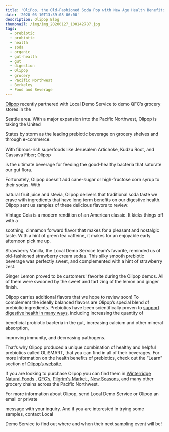 ```yaml
---
title: 'OliPop, the Old-Fashioned Soda Pop with New Age Health Benefits'
date: '2020-03-10T13:39:08-06:00'
description: Olipop Blog
thumbnail: /img/img_20200127_100142787.jpg
tags:
  - prebiotic
  - probiotic
  - health
  - soda
  - organic
  - gut-health
  - gut
  - digestion
  - Olipop
  - grocery
  - Pacific Northwest
  - Berkeley
  - Food and Beverage
---
```

[Olipop](https://drinkolipop.com/) recently partnered with Local Demo Service to demo QFC’s grocery stores in the

Seattle area. With a major expansion into the Pacific Northwest, Olipop is taking the United

States by storm as the leading prebiotic beverage on grocery shelves and through e-commerce.

With fibrous-rich superfoods like Jerusalem Artichoke, Kudzu Root, and Cassava Fiber; Olipop

is the ultimate beverage for feeding the good-healthy bacteria that saturate our gut flora.

Fortunately, Olipop doesn’t add cane-sugar or high-fructose corn syrup to their sodas. With

natural fruit juice and stevia, Olipop delivers that traditional soda taste we crave with ingredients that have long term benefits on our digestive health. Olipop sent us samples of these delicious flavors to review:



Vintage Cola is a modern rendition of an American classic. It kicks things off with a

soothing, cinnamon forward flavor that makes for a pleasant and nostalgic taste. With a hint of green tea caffeine, it makes for an enjoyable early afternoon pick me up.  



Strawberry Vanilla, the Local Demo Service team’s favorite, reminded us of old-fashioned strawberry cream sodas. This silky smooth prebiotic beverage was perfectly sweet, and complemented with a hint of strawberry zest. 



Ginger Lemon proved to be customers' favorite during the Olipop demos. All of them were swooned by the sweet and tart zing of the lemon and ginger finish. 



Olipop carries additional flavors that we hope to review soon! To complement the ideally balanced flavors are Olipop’s special blend of prebiotic ingredients. Prebiotics have been scientifically proven to [support digestive health in many ways](https://academic.oup.com/cdn/article/2/3/nzy005/4828321), including increasing the quantity of

beneficial probiotic bacteria in the gut, increasing calcium and other mineral absorption,

improving immunity, and decreasing pathogens. 



That’s why Olipop produced a unique combination of healthy and helpful prebiotics called OLiSMART, that you can find in all of their beverages. For more information on the health benefits of prebiotics, check out the “Learn” section of [Olipop’s website](https://drinkolipop.com/pages/digestive-health).



If you are looking to purchase Olipop you can find them in [Winterridge Natural Foods](https://winterridgefoods.com/), [QFC’s](https://www.qfc.com/), [Pilgrim's Market](http://www.pilgrimsmarket.com/), [New Seasons](https://www.newseasonsmarket.com), and many other grocery chains across the Pacific Northwest.

For more information about Olipop, send Local Demo Service or Olipop an email or private

message with your inquiry. And if you are interested in trying some samples, contact Local

Demo Service to find out where and when their next sampling event will be!
